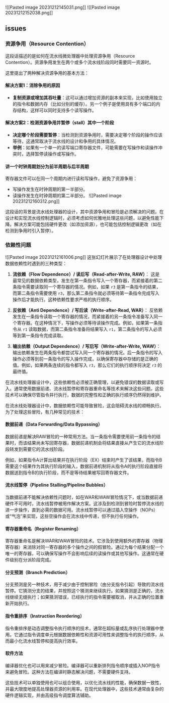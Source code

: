 ![[Pasted image 20231212145031.png]]
![[Pasted image 20231212152038.png]]

## issues

### 资源争用（Resource Contention）
这段话描述的是如何在流水线微处理器中处理资源争用（Resource Contention）。资源争用发生在两个或多个流水线阶段同时需要同一资源时。

这里提出了两种解决资源争用的基本方法：

#### 解决方案1：消除争用的原因
- **复制资源或增加其吞吐量**：这可以通过增加资源的副本来实现，比如使用独立的指令和数据内存（比如分别的缓存）。另一个例子是使用具有多个端口的内存结构，这样可以同时支持多个读写操作。

#### 解决方案2：检测资源争用并暂停（stall）其中一个阶段
- **决定哪个阶段需要暂停**：当检测到资源争用时，需要决定哪个阶段的操作应该等待，这通常取决于流水线的设计和争用的具体情况。
- **举例**：如果有一个单一的读写端口寄存器文件，可能需要在写操作和读操作冲突时，选择暂停读操作或写操作。

#### 讲一个时钟周期划分为前半周期与后半周期
寄存器文件可以在同一个周期内进行读和写操作，避免了资源争用：

- 写操作发生在时钟周期的第一半部分。
- 读操作发生在时钟周期的第二半部分。
![[Pasted image 20231212160312.png]]

这段话的背景是流水线处理器的设计，其中资源争用和冒险是必须解决的问题。在设计和实现流水线控制逻辑时，必须考虑如何优雅地处理这些问题，以避免性能下降。解决方案可能包括硬件更改（如添加资源），也可能包括控制逻辑更改（如在检测到争用时引入暂停）。

### 依赖性问题
![[Pasted image 20231212161006.png]]
这张幻灯片展示了在处理器设计中处理数据依赖性时遇到的三种类型：

1. **流依赖（Flow Dependence）/ 读后写（Read-after-Write, RAW）**：
   这是最常见的数据依赖类型，发生在第一条指令写入一个寄存器，而紧接着的第二条指令需要读取同一个寄存器的情况。例如，如果 `r3` 是第一条指令的结果，而第二条指令需要使用 `r3`，那么第二条指令就必须等待第一条指令完成写入操作后才能执行。这种依赖性要求严格的执行顺序。

2. **反依赖（Anti Dependence）/ 写后读（Write-after-Read, WAR）**：
   反依赖发生在一条指令读取一个寄存器的情况，而紧接着的另一条指令准备写入同一个寄存器。在这种情况下，写操作必须等待读操作完成。例如，如果第一条指令从 `r1` 读取数据，而第二条指令准备将结果写入 `r1`，第二条指令的写入必须等到第一条指令完成读取。

3. **输出依赖（Output Dependence）/ 写后写（Write-after-Write, WAW）**：
   输出依赖发生在两条指令都尝试写入同一个寄存器的情况。后一条指令的写入操作必须等到前一条指令的写入操作完成，以确保寄存器中存储的是正确的值。例如，如果两条连续的指令都写入 `r3`，那么它们的执行顺序将决定 `r3` 的最终值。

在流水线处理器设计中，这些依赖性必须被正确管理，以避免错误的数据读取或写入。通常使用数据前递、流水线暂停和寄存器重命名等技术来解决这些问题。这些技术可以确保尽管指令并行执行，数据的完整性和正确的执行顺序仍然得到维护。

在流水线处理器设计中，数据依赖性可能导致冒险，这会阻碍流水线的顺畅执行。为了处理这些冒险，有几种常见的技术：

#### 数据前递（Data Forwarding/Data Bypassing）

数据前递是解决RAW冒险的一种常用方法。当一条指令需要使用前一条指令的结果时，而该结果尚未写回寄存器，数据前递机制会将结果直接从产生它的流水线阶段转发到需要它的流水线阶段。

例如，如果指令A计算出结果并在执行阶段（EX）结束时产生了该结果，而指令B需要这个结果作为其执行阶段的输入，数据前递机制将从指令A的执行阶段直接将数据送到指令B的执行阶段，而不是等待结果被写回寄存器文件。

#### 流水线暂停（Pipeline Stalling/Pipeline Bubbles）

当数据前递不能解决依赖性问题时，如在WAR和WAW冒险情况下，或当数据前递硬件不可用时，流水线暂停被用作解决方案。这涉及到检测到冒险时暂停流水线的进一步操作，直到必需的数据可用。流水线暂停可以通过插入空操作（NOPs）或“气泡”来实现，这些空操作会在流水线中传递，但不执行任何操作。

#### 寄存器重命名（Register Renaming）

寄存器重命名是解决WAR和WAW冒险的技术。它涉及到使用额外的寄存器（物理寄存器）来消除对同一寄存器的多个操作之间的假冒险。通过为每个结果分配一个唯一的寄存器，可以确保写操作不会影响后续的读操作或其他写操作。这通常在硬件级别在分派阶段完成。

#### 分支预测（Branch Prediction）

分支预测是另一种技术，用于减少由于控制冒险（由分支指令引起）导致的流水线暂停。它猜测分支的结果，并按照这个猜测来继续执行。如果猜测是正确的，流水线继续无缝执行；如果猜测错误，已经执行的指令需要被取消，并从正确的位置重新开始执行。

#### 指令重排序（Instruction Reordering）

指令重排序是动态调整指令执行顺序的技术，通常在超标量或乱序执行处理器中使用。它通过指令调度单元根据数据依赖性和资源可用性来调整指令的执行顺序，从而最小化流水线暂停和提高执行效率。

#### 软件方法

编译器优化也可以用来减少冒险。编译器可以重新排列指令顺序或插入NOP指令来避免冒险。这种方法在编译时静态解决问题，不需要硬件支持。

这些技术可以单独使用也可以组合使用，以优化流水线的性能，确保数据一致性，并最大限度地提高处理器资源的利用率。在现代处理器中，这些技术通常由复杂的硬件逻辑实现，并由高级指令调度算法辅助。